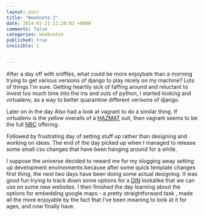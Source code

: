 ```yaml
---
layout: post
title: "Weeknote 2"
date: 2014-03-21 23:20:02 +0000
comments: false
categories: weeknotes
published: true
invisible: 1


---
```


After a day off with sniffles, what could be more enjoybale than a morning trying to get various versions of django to play nicely on my machine? Lots of things I'm sure. Getting heartily sick of faffing around and reluctant to invest too much time into the ins and outs of python, I started looking and virtualenv, as a way to better quarantine different verisons of django.

Later on in the day Also had a look at vagrant to do a similar thing. If virtualenv is the yellow overalls of a [HAZMAT](http://en.wikipedia.org/wiki/Hazmat_suit) suit, then vagrant seems to be the full [NBC](http://en.wikipedia.org/wiki/NBC_suit) offering.

Followed by frustrating day of setting stuff up rather than designing and working on ideas. The end of the day picked up when I managed to release some small css changes that have been hanging around for a while.

I suppose the universe decided to reward me for my slogging away setting up development environments because after some quick template changes first thing, the next two days have been doing some actual designing. It was good fun trying to track down some options for a [DIN](http://idsgn.org/posts/know-your-type-din/) lookalike that we can use on some new websites. I then finished the day learning about the options for embedding google maps - a pretty straightforward task , made all the more enjoyable by the fact that I've been meaning to look at it for ages, and now finally have.
